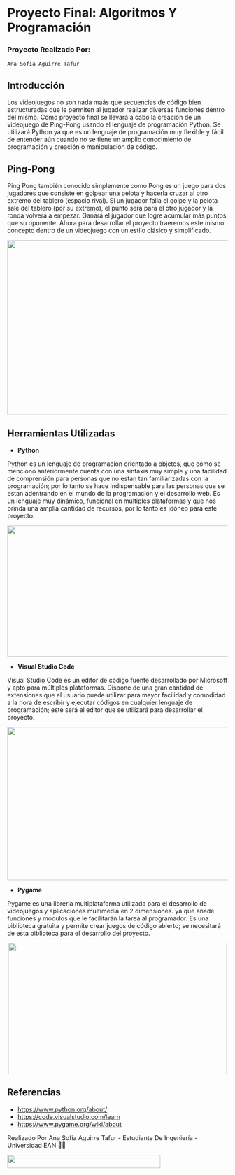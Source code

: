 # Proyecto Final: Algoritmos Y Programación

### Proyecto Realizado Por:
~~~
Ana Sofia Aguirre Tafur
~~~
## Introducción
Los videojuegos no son nada maás que secuencias de código bien estructuradas que le permiten al jugador realizar diversas funciones dentro del mismo.
Como proyecto final se llevará a cabo la creación de un videojuego de Ping-Pong usando el lenguaje de programación Python.
Se utilizará Python ya que es un lenguaje de programación muy flexible y fácil de entender aún cuando no se tiene un amplio conocimiento de programación y creación o manipulación de código.

## Ping-Pong
Ping Pong también conocido simplemente como Pong es un juego para dos jugadores que consiste en golpear una pelota y hacerla cruzar al otro extremo del tablero (espacio rival). Si un jugador falla el golpe y la pelota sale del tablero (por su extremo), el punto será para el otro jugador y la ronda volverá a empezar. Ganará el jugador que logre acumular más puntos que su oponente. Ahora para desarrollar el proyecto traeremos este mismo concepto dentro de un videojuego con un estilo clásico y simplificado.
<p align="center">
<img src="https://img.freepik.com/fotos-premium/dos-raquetas-tenis-mesa-o-ping-pong-pelota-sobre-fondo-negro_84176-22.jpg?w=360" width="550" height="400">

## Herramientas Utilizadas
- **Python**

Python es un lenguaje de programación orientado a objetos, que como se mencionó anteriormente cuenta con una sintaxis muy simple y una facilidad de comprensión para personas que no estan tan familiarizadas con la programación; por lo tanto se hace indispensable para las personas que se estan adentrando en el mundo de la programación y el desarrollo web. Es un lenguaje muy dinámico, funcional en múltiples plataformas y que nos brinda una amplia cantidad de recursos, por lo tanto es idóneo para este proyecto.
<p align="center">
<img src="https://www.mytaskpanel.com/wp-content/uploads/2021/05/2021-05-14-1.webp" width="550" height="300">

- **Visual Studio Code**
  
Visual Studio Code es un editor de código fuente desarrollado por Microsoft y apto para múltiples plataformas. Dispone de una gran cantidad de extensiones que el usuario puede utilizar para mayor facilidad y comodidad a la hora de escribir y ejecutar códigos en cualquier lenguaje de programación; este será el editor que se utilizará para desarrollar el proyecto.
<p align="center">
<img src="https://i0.wp.com/www.irinadelgado.com/wp-content/uploads/2020/04/irina-delgado-5-Ventajas-de-usar-Visual-Studio-Code-como-tu-editor-de-texto.png?fit=800%2C400&ssl=1" width="550" height="350">

- **Pygame**
  
Pygame es una libreria multiplataforma utilizada para el desarrollo de videojuegos y aplicaciones multimedia en 2 dimensiones. ya que añade funciones y módulos que le facilitarán la tarea al programador. Es una biblioteca gratuita y permite crear juegos de código abierto; se necesitará de esta biblioteca para el desarrollo del proyecto.
<p align="center">
<img src="https://www.aprenderpython.net/wp-content/uploads/2017/07/pygame_logo.gif" width="500" height="300">

## Referencias
- https://www.python.org/about/
- https://code.visualstudio.com/learn
- https://www.pygame.org/wiki/about

Realizado Por Ana Sofia Aguirre Tafur - Estudiante De Ingeniería - Universidad EAN 👩‍💻

<img src="https://universidadean.edu.co/sites/default/files/logo-horizontal-es.png" width="350" height="30">
